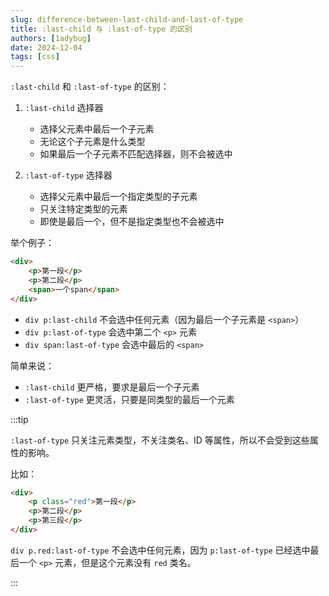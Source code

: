 ```yaml
---
slug: difference-between-last-child-and-last-of-type
title: :last-child 与 :last-of-type 的区别
authors: [1adybug]
date: 2024-12-04
tags: [css]
---
```


`:last-child` 和 `:last-of-type` 的区别：

1. `:last-child` 选择器
    - 选择父元素中最后一个子元素
    - 无论这个子元素是什么类型
    - 如果最后一个子元素不匹配选择器，则不会被选中

2. `:last-of-type` 选择器
    - 选择父元素中最后一个指定类型的子元素
    - 只关注特定类型的元素
    - 即使是最后一个，但不是指定类型也不会被选中

举个例子：

```html
<div>
    <p>第一段</p>
    <p>第二段</p>
    <span>一个span</span>
</div>
```

- `div p:last-child` 不会选中任何元素（因为最后一个子元素是 `<span>`）
- `div p:last-of-type` 会选中第二个 `<p>` 元素
- `div span:last-of-type` 会选中最后的 `<span>`

简单来说：

- `:last-child` 更严格，要求是最后一个子元素
- `:last-of-type` 更灵活，只要是同类型的最后一个元素

:::tip

`:last-of-type` 只关注元素类型，不关注类名、ID 等属性，所以不会受到这些属性的影响。

比如：

```html
<div>
    <p class="red">第一段</p>
    <p>第二段</p>
    <p>第三段</p>
</div>
```

`div p.red:last-of-type` 不会选中任何元素，因为 `p:last-of-type` 已经选中最后一个 `<p>` 元素，但是这个元素没有 `red` 类名。

:::
